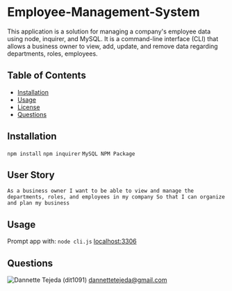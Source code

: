 # Employee-Management-System
This application is a solution for managing a company's employee data using node, inquirer, and MySQL. It is a command-line interface (CLI) that allows a business owner to view, add, update, and remove data regarding departments, roles, employees.

## Table of Contents 
* [Installation](#installation) 
* [Usage](#usage) 
* [License](#license) 
* [Questions](#questions) 


## Installation 
 `npm install`
 `npm inquirer`
 `MySQL NPM Package`

## User Story
`As a business owner
I want to be able to view and manage the departments, roles, and employees in my company
So that I can organize and plan my business`

## Usage 
 Prompt app with: `node cli.js`
 [localhost:3306](http://localhost:3306/)
 

## Questions 
![Dannette Tejeda](https://i.ibb.co/bd4tYV7/profile.png) (dit1091)  [dannettetejeda@gmail.com](mailto:dannettetejeda@gmail.com)
